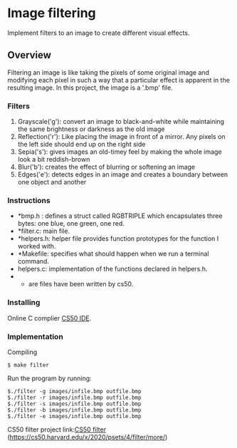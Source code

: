 # Image filtering
Implement filters to an image to create different visual effects.

## Overview
Filtering an image is like taking the pixels of some original image and modifying each pixel in such a way that a particular effect is apparent in the resulting image. In this project, the image is a '.bmp' file.

### Filters
1. Grayscale('g'): convert an image to black-and-white while maintaining the same brightness or darkness as the old image
2. Reflection('r'): Like placing the image in front of a mirror. Any pixels on the left side should end up on the right side
3. Sepia('s'): gives images an old-timey feel by making the whole image look a bit reddish-brown
4. Blur('b'): creates the effect of blurring or softening an image 
5. Edges('e'): detects edges in an image and creates a boundary between one object and another

### Instructions
- *bmp.h : defines a struct called RGBTRIPLE which encapsulates three bytes: one blue, one green, one red. 
- *filter.c: main file. 
- *helpers.h: helper file provides function prototypes for the function I worked with. 
- *Makefile: specifies what should happen when we run a terminal command. 
- helpers.c: implementation of the functions declared in helpers.h.
- * are files have been written by cs50.

### Installing
Online C complier [CS50 IDE](https://ide.cs50.io/).

### Implementation
Compiling
```
$ make filter 
```
Run the program by running:
```
$./filter -g images/infile.bmp outfile.bmp 
$./filter -r images/infile.bmp outfile.bmp 
$./filter -s images/infile.bmp outfile.bmp 
$./filter -b images/infile.bmp outfile.bmp 
$./filter -e images/infile.bmp outfile.bmp
```


CS50 filter project link:[CS50 filter](https://cs50.harvard.edu/x/2020/psets/4/filter/less/) (https://cs50.harvard.edu/x/2020/psets/4/filter/more/)


